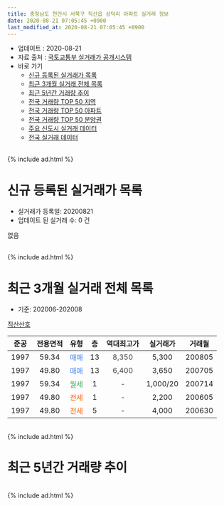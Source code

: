 ```yaml
---
title: 충청남도 천안시 서북구 직산읍 상덕리 아파트 실거래 정보
date: 2020-08-21 07:05:45 +0900
last_modified_at: 2020-08-21 07:05:45 +0900
---
```


* 업데이트 : 2020-08-21
* 자료 출처 : [국토교통부 실거래가 공개시스템](http://rt.molit.go.kr)
* 바로 가기
    * [신규 등록된 실거래가 목록](#신규-등록된-실거래가-목록)
    * [최근 3개월 실거래 전체 목록](#최근-3개월-실거래-전체-목록)
    * [최근 5년간 거래량 추이](#최근-5년간-거래량-추이)
    * [전국 거래량 TOP 50 지역](https://inasie.github.io/apt-trade-info/최근-3개월-전국에서-가장-거래가-많이-발생한-지역)
    * [전국 거래량 TOP 50 아파트](https://inasie.github.io/apt-trade-info/최근-3개월-전국에서-가장-거래가-많이-발생한-아파트)
    * [전국 거래량 TOP 50 분양권](https://inasie.github.io/apt-trade-info/최근-3개월-전국에서-가장-거래가-많이-발생한-분양권)
    * [주요 신도시 실거래 데이터](https://inasie.github.io/apt-trade-info/주요-신도시)
    * [전국 실거래 데이터](https://inasie.github.io/apt-trade-info/전국)
<br>
{% include ad.html %}
<br>

# 신규 등록된 실거래가 목록
* 실거래가 등록일: 20200821
* 업데이트 된 실거래 수: 0 건

없음

<br>
{% include ad.html %}
<br>

# 최근 3개월 실거래 전체 목록
* 기준: 202006-202008


[직산산호](https://search.naver.com/search.naver?query=%EC%B6%A9%EC%B2%AD%EB%82%A8%EB%8F%84+%EC%B2%9C%EC%95%88%EC%8B%9C+%EC%84%9C%EB%B6%81%EA%B5%AC+%EC%A7%81%EC%82%B0%EC%9D%8D+%EC%83%81%EB%8D%95%EB%A6%AC+%EC%A7%81%EC%82%B0%EC%82%B0%ED%98%B8)

|준공|전용면적|유형|층|역대최고가|실거래가|거래월|
|:---:|:---:|:---:|:---:|:---:|:---:|:---:|
|1997|59.34|<span style="color:#4285f3">매매</span>|13|<span style="color:#444444">8,350</span>|5,300|200805|
|1997|49.80|<span style="color:#4285f3">매매</span>|13|<span style="color:#444444">6,400</span>|3,650|200705|
|1997|59.34|<span style="color:#34a853">월세</span>|1|<span style="color:#444444">-</span>|1,000/20|200714|
|1997|49.80|<span style="color:#ff5a00">전세</span>|1|<span style="color:#444444">-</span>|2,200|200605|
|1997|49.80|<span style="color:#ff5a00">전세</span>|5|<span style="color:#444444">-</span>|4,000|200630|


<br>
{% include ad.html %}
<br>

# 최근 5년간 거래량 추이


<div style="width:100%;">
    <canvas id="deal_progress" height="200"></canvas>
</div>

<script>
new Chart(document.getElementById("deal_progress"), {
    type: 'line',
    data: {
        labels: ['201508','201509','201510','201511','201512','201601','201602','201603','201604','201605','201606','201607','201608','201609','201610','201611','201612','201701','201702','201703','201704','201705','201706','201707','201708','201709','201710','201711','201712','201801','201802','201803','201804','201805','201806','201807','201808','201809','201810','201811','201812','201901','201902','201903','201904','201905','201906','201907','201908','201909','201910','201911','201912','202001','202002','202003','202004','202005','202006','202007','202008'],
        datasets: [{
            label: '매매',
            pointRadius: 1,
            data: [3, 2, 2, 3, 0, 3, 1, 2, 1, 3, 4, 1, 6, 0, 4, 1, 2, 3, 2, 0, 1, 0, 1, 0, 1, 3, 3, 1, 1, 3, 1, 4, 0, 3, 3, 1, 5, 1, 4, 1, 2, 0, 2, 3, 1, 1, 0, 2, 1, 0, 5, 1, 0, 1, 2, 6, 2, 2, 0, 1, 1],
            borderColor: "rgba(255, 201, 14, 1)",
            backgroundColor: "rgba(255, 201, 14, 0.5)",
            fill: false,
            lineTension: 0
        },{
            label: '전월세',
            pointRadius: 1,
            data: [2, 4, 2, 3, 2, 1, 2, 1, 4, 2, 3, 2, 4, 3, 3, 2, 1, 2, 4, 2, 1, 1, 0, 4, 1, 4, 1, 3, 2, 1, 0, 5, 3, 1, 0, 3, 1, 3, 3, 0, 1, 1, 2, 1, 1, 0, 0, 2, 1, 2, 0, 0, 1, 0, 2, 1, 2, 3, 2, 1, 0],
            borderColor: "rgba(0, 141, 185, 1)",
            backgroundColor: "rgba(0, 141, 185, 0.5)",
            fill: false,
            lineTension: 0
        }
        ]
    },
    options: {
        responsive: true,
        title: {
            display: false
        },
        tooltips: {
            mode: 'index',
            intersect: false
        },
        hover: {
            mode: 'nearest',
            intersect: true
        },
        scales: {
            xAxes: [{
                display: true,
                scaleLabel: {
                    display: true,
                    labelString: '년/월'
                }
            }],
            yAxes: [{
                display: true,
                ticks: {
                    suggestedMin: 0,
                },
                scaleLabel: {
                    display: true,
                    labelString: '실거래 수'
                }
            }]
        }
    }
});

</script>


<br>
{% include ad.html %}
<br>

